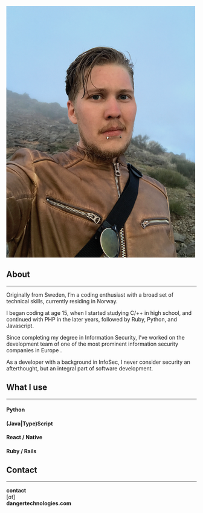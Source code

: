 ![Photo](/assets/photo.png)

## About

---

Originally from Sweden, I’m a coding enthusiast with a broad set of technical skills, currently residing in Norway.

I began coding at age 15, when I started studying C/++ in high school, and continued with PHP in the later years, followed by Ruby, Python, and Javascript.

Since completing my degree in Information Security, I’ve worked on the development team of one of the most prominent information security companies in Europe .

As a developer with a background in InfoSec, I never consider security an afterthought, but an integral part of software development.

## What I use

---

#### Python

#### (**Java**|**Type**)Script

#### React / Native

#### Ruby / Rails

## Contact

---

**contact** <br />[_at_]<br />
**dangertechnologies.com**
